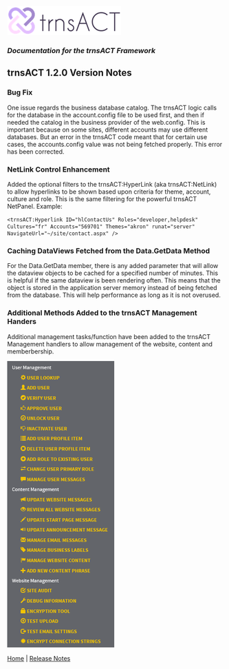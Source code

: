 ![Logo](../img/logo_default.png)  

### *Documentation for the trnsACT Framework*

## trnsACT 1.2.0 Version Notes

### Bug Fix

One issue regards the business database catalog. The trnsACT logic calls for the database in the account.config file to be used first, and then if needed the catalog in the business provider of the web.config. This is important because on some sites,  different accounts may use different databases. But an error in the trnsACT code meant that for certain use cases, the accounts.config value was not being fetched properly. This error has been corrected. 

### NetLink Control Enhancement

Added the optional filters to the trnsACT:HyperLink (aka trnsACT:NetLink) to allow hyperlinks to be shown based upon criteria for theme, account, culture and role. This is the same filtering for the powerful trnsACT NetPanel. Example:

    <trnsACT:Hyperlink ID="hlContactUs" Roles="developer,helpdesk" Cultures="fr" Accounts="569701" Themes="akron" runat="server" NavigateUrl="~/site/contact.aspx" />

### Caching DataViews Fetched from the Data.GetData Method

For the Data.GetData member, there is any added parameter that will allow the dataview objects to be cached for a specified number of minutes. This is helpful if the same dataview is been rendering often. This means that the object is stored in the application server memory instead of being fetched from the database. This will help performance as long as it is not overused. 

### Additional Methods Added to the trnsACT Management Handers

Additional management tasks/function have been added to the trnsACT Management handlers to allow management of the website, content and memberbership. 

 ![Management](../img/ManagementMenu.png)

[Home](../README.md) | [Release Notes](releasenotes.md)